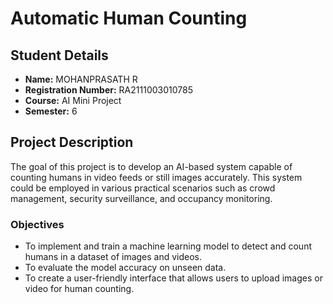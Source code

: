# Automatic Human Counting
## Student Details
- **Name:** MOHANPRASATH R
- **Registration Number:** RA2111003010785
- **Course:** AI Mini Project
- **Semester:** 6

## Project Description
The goal of this project is to develop an AI-based system capable of counting humans in video feeds or still images accurately. This system could be employed in various practical scenarios such as crowd management, security surveillance, and occupancy monitoring.

### Objectives
- To implement and train a machine learning model to detect and count humans in a dataset of images and videos.
- To evaluate the model accuracy on unseen data.
- To create a user-friendly interface that allows users to upload images or video for human counting.


